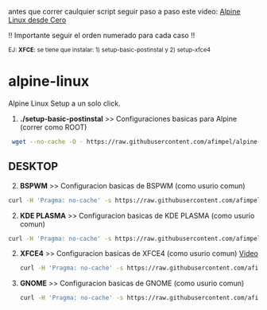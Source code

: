 antes que correr caulquier script seguir paso a paso este video:
[Alpine Linux desde Cero](https://www.youtube.com/watch?v=POiin5rr7eM)


!! Importante seguir el orden numerado para cada caso !!

<sup> EJ: **XFCE**: se tiene que instalar: 1) setup-basic-postinstal y 2) setup-xfce4  </sup>

# alpine-linux
Alpine Linux Setup a un solo click.

 1) **./setup-basic-postinstal** >> Configuraciones basicas para Alpine (correr como ROOT)
   ```sh
    wget --no-cache -O - https://raw.githubusercontent.com/afimpel/alpine-linux/master/setup-basic-postinstal | sh ```
   ```

## DESKTOP

 2) **BSPWM** >> Configuracion basicas de BSPWM (como usurio comun)

   ```sh
   curl -H 'Pragma: no-cache' -s https://raw.githubusercontent.com/afimpel/alpine-linux/master/bspwm/setup-bspwm | bash
   ```

 2) **KDE PLASMA** >> Configuracion basicas de KDE PLASMA (como usurio comun)

   ```sh
   curl -H 'Pragma: no-cache' -s https://raw.githubusercontent.com/afimpel/alpine-linux/master/kde-plasma/setup-kde | bash
   ```

2) **XFCE4** >> Configuracion basicas de XFCE4 (como usurio comun) [Video](https://www.youtube.com/watch?v=msdiPYMRpto)

   ```sh
   curl -H 'Pragma: no-cache' -s https://raw.githubusercontent.com/afimpel/alpine-linux/master/xfce4/setup-xfce4 | bash
   ```

2) **GNOME** >> Configuracion basicas de GNOME (como usurio comun) 

   ```sh
   curl -H 'Pragma: no-cache' -s https://raw.githubusercontent.com/afimpel/alpine-linux/master/gnome/setup-gnome | bash
   ```
